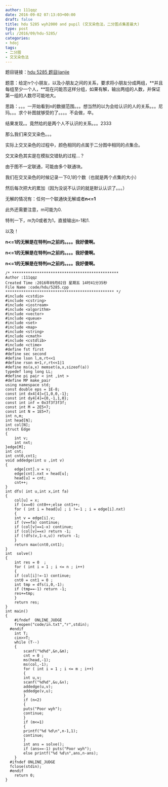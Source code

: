 ```yaml
---
author: 111qqz
date: 2016-09-02 07:13:03+00:00
draft: false
title: hdu 5285 wyh2000 and pupil (交叉染色法，二分图点集差最大)
type: post
url: /2016/09/hdu-5285/
categories:
- hdoj
tags:
- 二分图
- 交叉染色法
---
```


题目链接：[hdu 5285 题目lianjie](http://acm.split.hdu.edu.cn/showproblem.php?pid=5285)

题意：给定n个小朋友，以及小朋友之间的关系，要求将小朋友分成两组，**并且每组至少一个人，**现在问能否这样分组，如果有解，输出两组的人数，并保证第一组的人数尽可能地大。

思路：。。。一开始看到n的数据范围。。。想当然的以为会给认识的人的关系。。。尼玛。。。求个补图就够受的了。。。。不会做，卒。

结果发现。。竟然给的是两个人不认识的关系。。。2333

那么我们来交叉染色。。。

实际上交叉染色的过程中，颜色相同的点属于二分图中相同的点集合。

交叉染色其实是在模拟交错轨的过程...？

由于图不一定联通，可能由多个联通块。

我们在交叉染色的时候记录一下0,1的个数（也就是两个点集的大小）

然后每次把大的累加（因为没说不认识的就是默认认识了。。。）

无解的情况有：任何一个联通快无解或者**n<=1**

此外还需要注意，m可能为0.

特判一下，m为0或者为1，直接输出n-1和1.

以及！

**n<=1的无解是在特判m之前的。。。。我好傻啊。**

**n<=1的无解是在特判m之前的。。。。我好傻啊。**

**n<=1的无解是在特判m之前的。。。。我好傻啊。**



    
    /* ***********************************************
    Author :111qqz
    Created Time :2016年09月02日 星期五 14时41分35秒
    File Name :code/hdu/5285.cpp
    ************************************************ */
    #include <cstdio>
    #include <cstring>
    #include <iostream>
    #include <algorithm>
    #include <vector>
    #include <queue>
    #include <set>
    #include <map>
    #include <string>
    #include <cmath>
    #include <cstdlib>
    #include <ctime>
    #define fst first
    #define sec second
    #define lson l,m,rt<<1
    #define rson m+1,r,rt<<1|1
    #define ms(a,x) memset(a,x,sizeof(a))
    typedef long long LL;
    #define pi pair < int ,int >
    #define MP make_pair
    using namespace std;
    const double eps = 1E-8;
    const int dx4[4]={1,0,0,-1};
    const int dy4[4]={0,-1,1,0};
    const int inf = 0x3f3f3f3f;
    const int M = 2E5+7;
    const int N = 1E5+7;
    int n,m;
    int head[N];
    int col[N];
    struct Edge
    {
        int v;
        int nxt;
    }edge[M];
    int cnt;
    int cnt0,cnt1;
    void addedge(int u ,int v)
    {
        edge[cnt].v = v;
        edge[cnt].nxt = head[u];
        head[u] = cnt;
        cnt++;
    }
    int dfs( int u,int x,int fa)
    {
        col[u] = x;
        if (x==0) cnt0++;else cnt1++;
        for ( int i = head[u] ; i !=-1 ; i = edge[i].nxt)
        {
    	int v = edge[i].v;
    	if (v==fa) continue;
    	if (col[v]==1-x) continue;
    	if (col[v]==x) return -1;
    	if (!dfs(v,1-x,u)) return -1;
        }
        return max(cnt0,cnt1);
    }
    int  solve()
    {
        int res = 0  ;
        for ( int i = 1 ; i <= n ; i++)
        {
    	if (col[i]!=-1) continue;
    	cnt0 = cnt1 = 0 ;
    	int tmp = dfs(i,0,-1);
    	if (tmp==-1) return -1;
    	res+=tmp;
        }
        return res;
    }
    int main()
    {
    	#ifndef  ONLINE_JUDGE 
    	freopen("code/in.txt","r",stdin);
      #endif
    	int T;
    	cin>>T;
    	while (T--)
    	{
    	    scanf("%d%d",&n,&m);
    	    cnt = 0 ;
    	    ms(head,-1);
    	    ms(col,-1);
    	    for ( int i = 1 ; i <= m ; i++)
    	    {
    		int u,v;
    		scanf("%d%d",&u,&v);
    		addedge(u,v);
    		addedge(v,u);
    	    }
    	    if (n<2)
    	    {
    		puts("Poor wyh");
    		continue;
    	    }
    	    if (m<=1)
    	    {
    		printf("%d %d\n",n-1,1);
    		continue;
    	    }
    	    int ans = solve();
    	    if (ans==-1) puts("Poor wyh");
    	    else printf("%d %d\n",ans,n-ans);
    	}
      #ifndef ONLINE_JUDGE  
      fclose(stdin);
      #endif
        return 0;
    }
    




